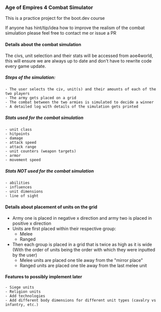 ### Age of Empires 4 Combat Simulator
This is a practice project for the boot.dev course

If anyone has hint/tip/idea how to improve the realism of the combat simulation
please feel free to contact me or issue a PR

#### Details about the combat simulation
The civs, unit selection and their stats will be accessed from aoe4world, this will 
ensure we are always up to date and don't have to rewrite code every game update.

##### Steps of the simulation:
    - The user selects the civ, unit(s) and their amounts of each of the two players
    - The army gets placed on a grid
    - The combat between the two armies is simulated to decide a winner
    - A detailed log with details of the simulation gets printed

##### Stats used for the combat simulation
    - unit class
    - hitpoints
    - damage
    - attack speed
    - attack range
    - unit counters (weapon targets)
    - armor
    - movement speed

##### Stats NOT used for the combat simulation
    - abilities
    - influences
    - unit dimensions
    - line of sight

#### Details about placement of units on the grid
- Army one is placed in negative x direction and army two is placed in positive x direction
- Units are first placed within their respective group:
    - Melee
    - Ranged
- Then each group is placed in a grid that is twice as high as it is wide
    (With the order of units being the order with which they were inputted by the user)
    - Melee units are placed one tile away from the "mirror place"
    - Ranged units are placed one tile away from the last melee unit

#### Features to possibly implement later
    - Siege units
    - Religion units
    - Add technologies
    - Add different body dimensions for different unit types (cavalry vs infantry, etc.)
